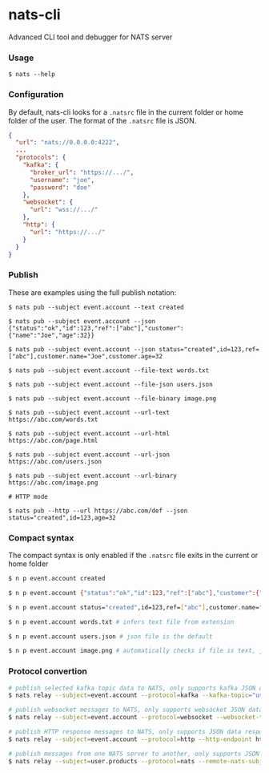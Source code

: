 # nats-cli
Advanced CLI tool and debugger for NATS server

### Usage

```
$ nats --help
```
### Configuration

By default, nats-cli looks for a `.natsrc` file in the current folder or home folder of the user. 
The format of the `.natsrc` file is JSON. 

```json
{
  "url": "nats://0.0.0.0:4222",
  ...
  "protocols": {
    "kafka": {
      "broker_url": "https://.../",
      "username": "joe",
      "password": "doe"
    },
    "websocket": {
      "url": "wss://.../"
    },
    "http": {
      "url": "https://.../"
    }
  }
}
```

### Publish

These are examples using the full publish notation:

```
$ nats pub --subject event.account --text created

$ nats pub --subject event.account --json {"status":"ok","id":123,"ref":["abc"],"customer":{"name":"Joe","age":32}}

$ nats pub --subject event.account --json status="created",id=123,ref=["abc"],customer.name="Joe",customer.age=32

$ nats pub --subject event.account --file-text words.txt

$ nats pub --subject event.account --file-json users.json

$ nats pub --subject event.account --file-binary image.png

$ nats pub --subject event.account --url-text https://abc.com/words.txt

$ nats pub --subject event.account --url-html https://abc.com/page.html

$ nats pub --subject event.account --url-json https://abc.com/users.json

$ nats pub --subject event.account --url-binary https://abc.com/image.png

# HTTP mode

$ nats pub --http --url https://abc.com/def --json status="created",id=123,age=32
```

### Compact syntax

The compact syntax is only enabled if the `.natsrc` file exits in the current or home folder

```bash
$ n p event.account created

$ n p event.account {"status":"ok","id":123,"ref":["abc"],"customer":{"name":"Joe","age":32}}

$ n p event.account status="created",id=123,ref=["abc"],customer.name="Joe",customer.age=32

$ n p event.account words.txt # infers text file from extension

$ n p event.account users.json # json file is the default

$ n p event.account image.png # automatically checks if file is text, json or binary
```

### Protocol convertion

```bash
# publish selected kafka topic data to NATS, only supports kafka JSON data
$ nats relay --subject=event.account --protocol=kafka --kafka-topic="user.accounts" --kafka-stream-throtle=5000

# publish websocket messages to NATS, only supports websocket JSON data
$ nats relay --subject=event.account --protocol=websocket --websocket-throtle=5000

# publish HTTP response messages to NATS, only supports JSON data response, GET request
$ nats relay --subject=event.account --protocol=http --http-endpoint https://abc.com/user/12 --http-polling-interval=5000

# publish messages from one NATS server to another, only supports JSON data
$ nats relay --subject=user.products --protocol=nats --remote-nats-subject=user.accounts
```

